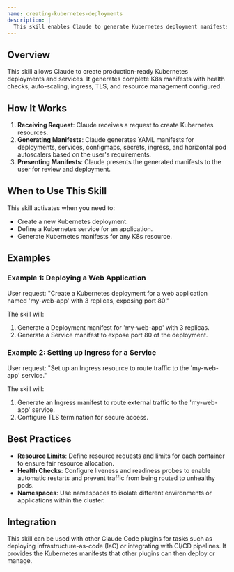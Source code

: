 ```yaml
---
name: creating-kubernetes-deployments
description: |
  This skill enables Claude to generate Kubernetes deployment manifests, services, and related configurations following best practices. It should be used when the user asks to create a new Kubernetes deployment, service, ingress, or other related resources. Claude will generate YAML files for Deployments, Services, ConfigMaps, Secrets, Ingress, and Horizontal Pod Autoscalers. Use this skill when the user mentions "Kubernetes deployment", "K8s deployment", "create service", "define ingress", or asks for a manifest for any K8s resource.
---
```


## Overview

This skill allows Claude to create production-ready Kubernetes deployments and services. It generates complete K8s manifests with health checks, auto-scaling, ingress, TLS, and resource management configured.

## How It Works

1. **Receiving Request**: Claude receives a request to create Kubernetes resources.
2. **Generating Manifests**: Claude generates YAML manifests for deployments, services, configmaps, secrets, ingress, and horizontal pod autoscalers based on the user's requirements.
3. **Presenting Manifests**: Claude presents the generated manifests to the user for review and deployment.

## When to Use This Skill

This skill activates when you need to:
- Create a new Kubernetes deployment.
- Define a Kubernetes service for an application.
- Generate Kubernetes manifests for any K8s resource.

## Examples

### Example 1: Deploying a Web Application

User request: "Create a Kubernetes deployment for a web application named 'my-web-app' with 3 replicas, exposing port 80."

The skill will:
1. Generate a Deployment manifest for 'my-web-app' with 3 replicas.
2. Generate a Service manifest to expose port 80 of the deployment.

### Example 2: Setting up Ingress for a Service

User request: "Set up an Ingress resource to route traffic to the 'my-web-app' service."

The skill will:
1. Generate an Ingress manifest to route external traffic to the 'my-web-app' service.
2. Configure TLS termination for secure access.

## Best Practices

- **Resource Limits**: Define resource requests and limits for each container to ensure fair resource allocation.
- **Health Checks**: Configure liveness and readiness probes to enable automatic restarts and prevent traffic from being routed to unhealthy pods.
- **Namespaces**: Use namespaces to isolate different environments or applications within the cluster.

## Integration

This skill can be used with other Claude Code plugins for tasks such as deploying infrastructure-as-code (IaC) or integrating with CI/CD pipelines. It provides the Kubernetes manifests that other plugins can then deploy or manage.